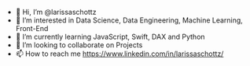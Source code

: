 - 👋 Hi, I’m @larissaschottz
- 👀 I’m interested in Data Science, Data Engineering, Machine Learning, Front-End
- 🌱 I’m currently learning JavaScript, Swift, DAX and Python
- 💞️ I’m looking to collaborate on Projects 
- 📫 How to reach me https://www.linkedin.com/in/larissaschottz/

<!---
larissaschottz/larissaschottz is a ✨ special ✨ repository because its `README.md` (this file) appears on your GitHub profile.
You can click the Preview link to take a look at your changes.
--->
